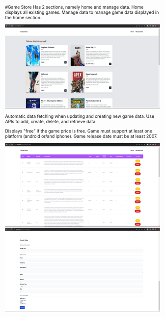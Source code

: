 #Game Store
Has 2 sections, namely home and manage data. Home displays all existing games. Manage data to manage game data displayed in the home section.

![HOME](https://github.com/moechacino/game-store/blob/main/dump/Home.png)

Automatic data fetching when updating and creating new game data. Use APIs to add, create, delete, and retrieve data.

Displays "free" if the game price is free. Game must support at least one platform (android or/and iphone). Game release date must be at least 2007. 

![ManageData](https://github.com/moechacino/game-store/blob/main/dump/Manage%20Data.png)
![ManageDataEdit](https://github.com/moechacino/game-store/blob/main/dump/Manage%20Data2.png)
